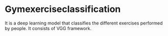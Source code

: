 # Gymexerciseclassification
It is a deep learning model that classifies the different exercises performed by people. It consists of VGG framework.
